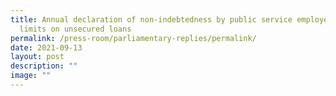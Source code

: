 ```yaml
---
title: Annual declaration of non‑indebtedness by public service employees and
  limits on unsecured loans
permalink: /press-room/parliamentary-replies/permalink/
date: 2021-09-13
layout: post
description: ""
image: ""
---
```

